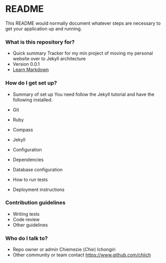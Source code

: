 # README #

This README would normally document whatever steps are necessary to get your application up and running.

### What is this repository for? ###

* Quick summary
Tracker for my min project of moving my personal website over to Jekyll architecture
* Version
0.0.1
* [Learn Markdown](https://bitbucket.org/tutorials/markdowndemo)

### How do I get set up? ###

* Summary of set up
You need follow the Jekyll tutorial and have the following installed:
* Git
* Ruby
* Compass
* Jekyll

* Configuration
* Dependencies
* Database configuration
* How to run tests
* Deployment instructions

### Contribution guidelines ###

* Writing tests
* Code review
* Other guidelines

### Who do I talk to? ###

* Repo owner or admin
Chiemezie (_Chie_) Ichongiri
* Other community or team contact
https://www.github.com/chiich
